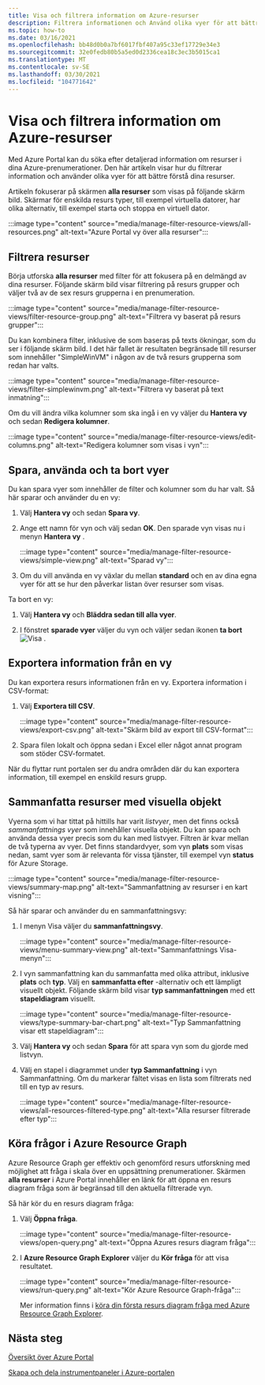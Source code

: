 ```yaml
---
title: Visa och filtrera information om Azure-resurser
description: Filtrera informationen och Använd olika vyer för att bättre förstå dina Azure-resurser.
ms.topic: how-to
ms.date: 03/16/2021
ms.openlocfilehash: bb48d0b0a7bf6017fbf407a95c33ef17729e34e3
ms.sourcegitcommit: 32e0fedb80b5a5ed0d2336cea18c3ec3b5015ca1
ms.translationtype: MT
ms.contentlocale: sv-SE
ms.lasthandoff: 03/30/2021
ms.locfileid: "104771642"
---
```

# <a name="view-and-filter-azure-resource-information"></a>Visa och filtrera information om Azure-resurser

Med Azure Portal kan du söka efter detaljerad information om resurser i dina Azure-prenumerationer. Den här artikeln visar hur du filtrerar information och använder olika vyer för att bättre förstå dina resurser.

Artikeln fokuserar på skärmen **alla resurser** som visas på följande skärm bild. Skärmar för enskilda resurs typer, till exempel virtuella datorer, har olika alternativ, till exempel starta och stoppa en virtuell dator.

:::image type="content" source="media/manage-filter-resource-views/all-resources.png" alt-text="Azure Portal vy över alla resurser":::

## <a name="filter-resources"></a>Filtrera resurser

Börja utforska **alla resurser** med filter för att fokusera på en delmängd av dina resurser. Följande skärm bild visar filtrering på resurs grupper och väljer två av de sex resurs grupperna i en prenumeration.

:::image type="content" source="media/manage-filter-resource-views/filter-resource-group.png" alt-text="Filtrera vy baserat på resurs grupper":::

Du kan kombinera filter, inklusive de som baseras på texts ökningar, som du ser i följande skärm bild. I det här fallet är resultaten begränsade till resurser som innehåller "SimpleWinVM" i någon av de två resurs grupperna som redan har valts.

:::image type="content" source="media/manage-filter-resource-views/filter-simplewinvm.png" alt-text="Filtrera vy baserat på text inmatning":::

Om du vill ändra vilka kolumner som ska ingå i en vy väljer du **Hantera vy** och sedan **Redigera kolumner**.

:::image type="content" source="media/manage-filter-resource-views/edit-columns.png" alt-text="Redigera kolumner som visas i vyn":::

## <a name="save-use-and-delete-views"></a>Spara, använda och ta bort vyer

Du kan spara vyer som innehåller de filter och kolumner som du har valt. Så här sparar och använder du en vy:

1. Välj **Hantera vy** och sedan **Spara vy**.

1. Ange ett namn för vyn och välj sedan **OK**. Den sparade vyn visas nu i menyn **Hantera vy** .

    :::image type="content" source="media/manage-filter-resource-views/simple-view.png" alt-text="Sparad vy":::

1. Om du vill använda en vy växlar du mellan **standard** och en av dina egna vyer för att se hur den påverkar listan över resurser som visas.

Ta bort en vy:

1. Välj **Hantera vy** och **Bläddra sedan till alla vyer**.

1. I fönstret **sparade vyer** väljer du vyn och väljer sedan ikonen **ta bort** ![ Visa ](media/manage-filter-resource-views/icon-delete.png) .

## <a name="export-information-from-a-view"></a>Exportera information från en vy

Du kan exportera resurs informationen från en vy. Exportera information i CSV-format:

1. Välj **Exportera till CSV**.

    :::image type="content" source="media/manage-filter-resource-views/export-csv.png" alt-text="Skärm bild av export till CSV-format":::

1. Spara filen lokalt och öppna sedan i Excel eller något annat program som stöder CSV-formatet. 

När du flyttar runt portalen ser du andra områden där du kan exportera information, till exempel en enskild resurs grupp.

## <a name="summarize-resources-with-visuals"></a>Sammanfatta resurser med visuella objekt

Vyerna som vi har tittat på hittills har varit _listvyer_, men det finns också _sammanfattnings vyer_ som innehåller visuella objekt. Du kan spara och använda dessa vyer precis som du kan med listvyer. Filtren är kvar mellan de två typerna av vyer. Det finns standardvyer, som vyn **plats** som visas nedan, samt vyer som är relevanta för vissa tjänster, till exempel vyn **status** för Azure Storage.

:::image type="content" source="media/manage-filter-resource-views/summary-map.png" alt-text="Sammanfattning av resurser i en kart visning":::

Så här sparar och använder du en sammanfattningsvy:

1. I menyn Visa väljer du **sammanfattningsvy**.

    :::image type="content" source="media/manage-filter-resource-views/menu-summary-view.png" alt-text="Sammanfattnings Visa-menyn":::

1. I vyn sammanfattning kan du sammanfatta med olika attribut, inklusive **plats** och **typ**. Välj en **sammanfatta efter** -alternativ och ett lämpligt visuellt objekt. Följande skärm bild visar **typ sammanfattningen** med ett **stapeldiagram** visuellt.

    :::image type="content" source="media/manage-filter-resource-views/type-summary-bar-chart.png" alt-text="Typ Sammanfattning visar ett stapeldiagram":::

1. Välj **Hantera vy** och sedan **Spara** för att spara vyn som du gjorde med listvyn.

1. Välj en stapel i diagrammet under **typ Sammanfattning** i vyn Sammanfattning. Om du markerar fältet visas en lista som filtrerats ned till en typ av resurs.

    :::image type="content" source="media/manage-filter-resource-views/all-resources-filtered-type.png" alt-text="Alla resurser filtrerade efter typ":::

## <a name="run-queries-in-azure-resource-graph"></a>Köra frågor i Azure Resource Graph

Azure Resource Graph ger effektiv och genomförd resurs utforskning med möjlighet att fråga i skala över en uppsättning prenumerationer. Skärmen **alla resurser** i Azure Portal innehåller en länk för att öppna en resurs diagram fråga som är begränsad till den aktuella filtrerade vyn.

Så här kör du en resurs diagram fråga:

1. Välj **Öppna fråga**.

    :::image type="content" source="media/manage-filter-resource-views/open-query.png" alt-text="Öppna Azures resurs diagram fråga":::

1. I **Azure Resource Graph Explorer** väljer du **Kör fråga** för att visa resultatet.

    :::image type="content" source="media/manage-filter-resource-views/run-query.png" alt-text="Kör Azure Resource Graph-fråga":::

    Mer information finns i [köra din första resurs diagram fråga med Azure Resource Graph Explorer](../governance/resource-graph/first-query-portal.md).

## <a name="next-steps"></a>Nästa steg

[Översikt över Azure Portal](azure-portal-overview.md)

[Skapa och dela instrumentpaneler i Azure-portalen](azure-portal-dashboards.md)
